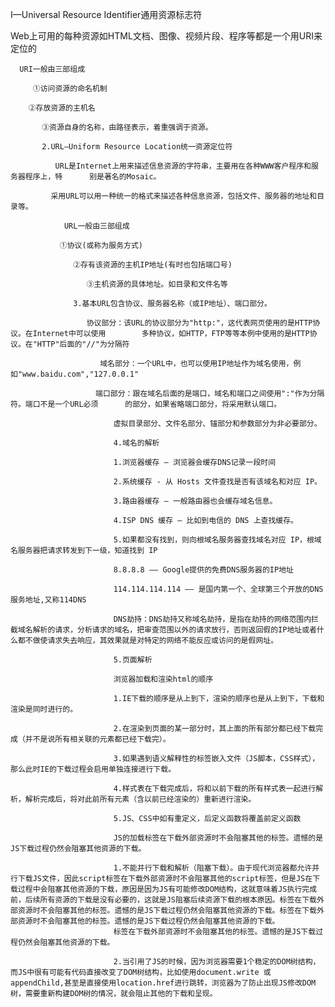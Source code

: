 I—Universal Resource Identifier通用资源标志符

   Web上可用的每种资源如HTML文档、图像、视频片段、程序等都是一个用URI来定位的

      URI一般由三部组成

         ①访问资源的命名机制

	    ②存放资源的主机名

	       ③资源自身的名称，由路径表示，着重强调于资源。

	       2.URL—Uniform Resource Location统一资源定位符

	          URL是Internet上用来描述信息资源的字符串，主要用在各种WWW客户程序和服务器程序上，特      别是著名的Mosaic。

		     采用URL可以用一种统一的格式来描述各种信息资源，包括文件、服务器的地址和目录等。

		        URL一般由三部组成

			   ①协议(或称为服务方式)

			      ②存有该资源的主机IP地址(有时也包括端口号)

			         ③主机资源的具体地址。如目录和文件名等

				  3.基本URL包含协议、服务器名称（或IP地址）、端口部分。

				     协议部分：该URL的协议部分为"http:"，这代表网页使用的是HTTP协议。在Internet中可以使用        多种协议，如HTTP，FTP等等本例中使用的是HTTP协议。在"HTTP"后面的"//"为分隔符

				        域名部分：一个URL中，也可以使用IP地址作为域名使用，例如"www.baidu.com","127.0.0.1"

					   端口部分：跟在域名后面的是端口，域名和端口之间使用":"作为分隔符。端口不是一个URL必须      的部分，如果省略端口部分，将采用默认端口。

					       虚拟目录部分、文件名部分、锚部分和参数部分为非必要部分。

					       4.域名的解析

					       1.浏览器缓存 – 浏览器会缓存DNS记录一段时间

					       2.系统缓存 - 从 Hosts 文件查找是否有该域名和对应 IP。

					       3.路由器缓存 – 一般路由器也会缓存域名信息。

					       4.ISP DNS 缓存 – 比如到电信的 DNS 上查找缓存。

					       5.如果都没有找到，则向根域名服务器查找域名对应 IP，根域名服务器把请求转发到下一级，知道找到 IP

					       8.8.8.8 —— Google提供的免费DNS服务器的IP地址

					       114.114.114.114 —— 是国内第一个、全球第三个开放的DNS服务地址,又称114DNS

					       DNS劫持：DNS劫持又称域名劫持，是指在劫持的网络范围内拦截域名解析的请求，分析请求的域名，把审查范围以外的请求放行，否则返回假的IP地址或者什么都不做使请求失去响应，其效果就是对特定的网络不能反应或访问的是假网址。

					       5.页面解析

					       浏览器加载和渲染html的顺序

					       1.IE下载的顺序是从上到下，渲染的顺序也是从上到下，下载和渲染是同时进行的。

					       2.在渲染到页面的某一部分时，其上面的所有部分都已经下载完成（并不是说所有相关联的元素都已经下载完）。

					       3.如果遇到语义解释性的标签嵌入文件（JS脚本，CSS样式），那么此时IE的下载过程会启用单独连接进行下载。

					       4.样式表在下载完成后，将和以前下载的所有样式表一起进行解析，解析完成后，将对此前所有元素（含以前已经渲染的）重新进行渲染。

					       5.JS、CSS中如有重定义，后定义函数将覆盖前定义函数

					       JS的加载标签在下载外部资源时不会阻塞其他的标签。遗憾的是JS下载过程仍然会阻塞其他资源的下载。﻿

					       1.不能并行下载和解析（阻塞下载）。由于现代浏览器都允许并行下载JS文件，因此script标签在下载外部资源时不会阻塞其他的script标签，但是JS在下载过程中会阻塞其他资源的下载，原因是因为JS有可能修改DOM结构，这就意味着JS执行完成前，后续所有资源的下载是没有必要的，这就是JS阻塞后续资源下载的根本原因。标签在下载外部资源时不会阻塞其他的标签。遗憾的是JS下载过程仍然会阻塞其他资源的下载。﻿标签在下载外部资源时不会阻塞其他的标签。遗憾的是JS下载过程仍然会阻塞其他资源的下载。﻿
					       标签在下载外部资源时不会阻塞其他的标签。遗憾的是JS下载过程仍然会阻塞其他资源的下载。

					       2.当引用了JS的时候，因为浏览器需要1个稳定的DOM树结构，而JS中很有可能有代码直接改变了DOM树结构，比如使用document.write 或 appendChild,甚至是直接使用location.href进行跳转，浏览器为了防止出现JS修改DOM树，需要重新构建DOM树的情况，就会阻止其他的下载和呈现。
